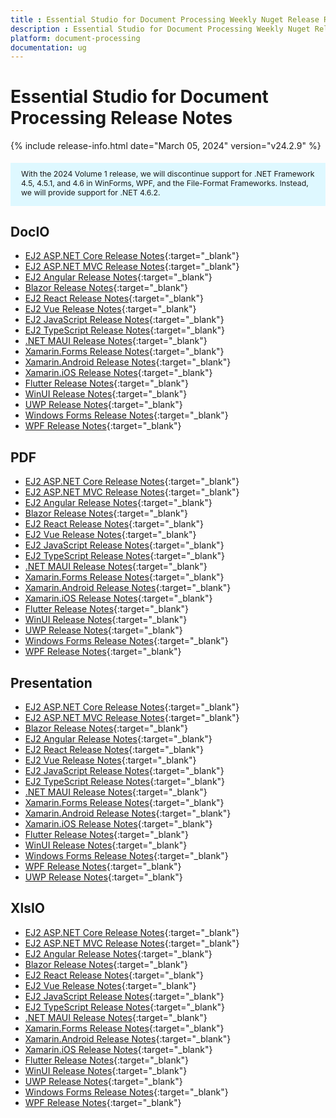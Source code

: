 ```yaml
---
title : Essential Studio for Document Processing Weekly Nuget Release Release Notes  
description : Essential Studio for Document Processing Weekly Nuget Release Release Notes  
platform: document-processing
documentation: ug
---
```


# Essential Studio for Document Processing  Release Notes  

{% include release-info.html date="March 05, 2024" version="v24.2.9" %} 

<style>
#license {
    font-size: .88em!important;
	margin-top: 1.5em;     
	margin-bottom: 1.5em;
    background-color: #def8ff;
    padding: 10px 17px 14px;
}
</style>

<div id="license">
With the 2024 Volume 1 release, we will discontinue support for .NET Framework 4.5, 4.5.1, and 4.6 in WinForms, WPF, and the File-Format Frameworks. Instead, we will provide support for .NET 4.6.2.
</div>

## DocIO

* [EJ2 ASP.NET Core Release Notes](https://ej2.syncfusion.com/aspnetcore/documentation/release-notes/24.2.9#docio){:target="_blank"}
* [EJ2 ASP.NET MVC Release Notes](https://ej2.syncfusion.com/aspnetmvc/documentation/release-notes/24.2.9#docio){:target="_blank"}
* [EJ2 Angular Release Notes](https://ej2.syncfusion.com/angular/documentation/release-notes/24.2.9#docio){:target="_blank"}
* [Blazor Release Notes](https://blazor.syncfusion.com/documentation/release-notes/24.2.9#docio){:target="_blank"}
* [EJ2 React Release Notes](https://ej2.syncfusion.com/react/documentation/release-notes/24.2.9#docio){:target="_blank"}
* [EJ2 Vue  Release Notes](https://ej2.syncfusion.com/vue/documentation/release-notes/24.2.9#docio){:target="_blank"}
* [EJ2 JavaScript Release Notes](https://ej2.syncfusion.com/javascript/documentation/release-notes/24.2.9#docio){:target="_blank"}
* [EJ2 TypeScript Release Notes](https://ej2.syncfusion.com/documentation/release-notes/24.2.9#docio){:target="_blank"}
* [.NET MAUI Release Notes](/maui/release-notes/v24.2.9#docio){:target="_blank"}
* [Xamarin.Forms Release Notes](/xamarin/release-notes/v24.2.9#docio){:target="_blank"}
* [Xamarin.Android Release Notes](/xamarin-android/release-notes/v24.2.9#docio){:target="_blank"}
* [Xamarin.iOS Release Notes](/xamarin-ios/release-notes/v24.2.9#docio){:target="_blank"}
* [Flutter Release Notes](/flutter/release-notes/v24.2.9#docio){:target="_blank"}
* [WinUI Release Notes](/winui/release-notes/v24.2.9#docio){:target="_blank"}
* [UWP Release Notes](/uwp/release-notes/v24.2.9#docio){:target="_blank"}
* [Windows Forms Release Notes](/windowsforms/release-notes/v24.2.9#docio){:target="_blank"}
* [WPF Release Notes](/wpf/release-notes/v24.2.9#docio){:target="_blank"}



## PDF

* [EJ2 ASP.NET Core Release Notes](https://ej2.syncfusion.com/aspnetcore/documentation/release-notes/24.2.9#pdf){:target="_blank"}
* [EJ2 ASP.NET MVC Release Notes](https://ej2.syncfusion.com/aspnetmvc/documentation/release-notes/24.2.9#pdf){:target="_blank"}
* [EJ2 Angular Release Notes](https://ej2.syncfusion.com/angular/documentation/release-notes/24.2.9#pdf){:target="_blank"}
* [Blazor Release Notes](https://blazor.syncfusion.com/documentation/release-notes/24.2.9#pdf){:target="_blank"}
* [EJ2 React Release Notes](https://ej2.syncfusion.com/react/documentation/release-notes/24.2.9#pdf){:target="_blank"}
* [EJ2 Vue  Release Notes](https://ej2.syncfusion.com/vue/documentation/release-notes/24.2.9#pdf){:target="_blank"}
* [EJ2 JavaScript Release Notes](https://ej2.syncfusion.com/javascript/documentation/release-notes/24.2.9#pdf){:target="_blank"}
* [EJ2 TypeScript Release Notes](https://ej2.syncfusion.com/documentation/release-notes/24.2.9#pdf){:target="_blank"}
* [.NET MAUI Release Notes](/maui/release-notes/v24.2.9#pdf){:target="_blank"}
* [Xamarin.Forms Release Notes](/xamarin/release-notes/v24.2.9#pdf){:target="_blank"}
* [Xamarin.Android Release Notes](/xamarin-android/release-notes/v24.2.9#pdf){:target="_blank"}
* [Xamarin.iOS Release Notes](/xamarin-ios/release-notes/v24.2.9#pdf){:target="_blank"}
* [Flutter Release Notes](/flutter/release-notes/v24.2.9#pdf){:target="_blank"}
* [WinUI Release Notes](/winui/release-notes/v24.2.9#pdf){:target="_blank"}
* [UWP Release Notes](/uwp/release-notes/v24.2.9#pdf){:target="_blank"}
* [Windows Forms Release Notes](/windowsforms/release-notes/v24.2.9#pdf){:target="_blank"}
* [WPF Release Notes](/wpf/release-notes/v24.2.9#pdf){:target="_blank"}


## Presentation

* [EJ2 ASP.NET Core Release Notes](https://ej2.syncfusion.com/aspnetcore/documentation/release-notes/24.2.9#presentation){:target="_blank"}
* [EJ2 ASP.NET MVC Release Notes](https://ej2.syncfusion.com/aspnetmvc/documentation/release-notes/24.2.9#presentation){:target="_blank"}
* [Blazor Release Notes](https://blazor.syncfusion.com/documentation/release-notes/24.2.9#presentation){:target="_blank"}
* [EJ2 Angular Release Notes](https://ej2.syncfusion.com/angular/documentation/release-notes/24.2.9#presentation){:target="_blank"}
* [EJ2 React Release Notes](https://ej2.syncfusion.com/react/documentation/release-notes/24.2.9#presentation){:target="_blank"}
* [EJ2 Vue  Release Notes](https://ej2.syncfusion.com/vue/documentation/release-notes/24.2.9#presentation){:target="_blank"}
* [EJ2 JavaScript Release Notes](https://ej2.syncfusion.com/javascript/documentation/release-notes/24.2.9#presentation){:target="_blank"}
* [EJ2 TypeScript Release Notes](https://ej2.syncfusion.com/documentation/release-notes/24.2.9#presentation){:target="_blank"}
* [.NET MAUI Release Notes](/maui/release-notes/v24.2.9#presentation){:target="_blank"}
* [Xamarin.Forms Release Notes](/xamarin/release-notes/v24.2.9#presentation){:target="_blank"}
* [Xamarin.Android Release Notes](/xamarin-android/release-notes/v24.2.9#presentation){:target="_blank"}
* [Xamarin.iOS Release Notes](/xamarin-ios/release-notes/v24.2.9#presentation){:target="_blank"}
* [Flutter Release Notes](/flutter/release-notes/v24.2.9#presentation){:target="_blank"}
* [WinUI Release Notes](/winui/release-notes/v24.2.9#presentation){:target="_blank"}
* [Windows Forms Release Notes](/windowsforms/release-notes/v24.2.9#presentation){:target="_blank"}
* [WPF Release Notes](/wpf/release-notes/v24.2.9#presentation){:target="_blank"}
* [UWP Release Notes](/uwp/release-notes/v24.2.9#presentation){:target="_blank"}



## XlsIO

* [EJ2 ASP.NET Core Release Notes](https://ej2.syncfusion.com/aspnetcore/documentation/release-notes/24.2.9#xlsio){:target="_blank"}
* [EJ2 ASP.NET MVC Release Notes](https://ej2.syncfusion.com/aspnetmvc/documentation/release-notes/24.2.9#xlsio){:target="_blank"}
* [EJ2 Angular Release Notes](https://ej2.syncfusion.com/angular/documentation/release-notes/24.2.9#xlsio){:target="_blank"}
* [Blazor Release Notes](https://blazor.syncfusion.com/documentation/release-notes/24.2.9#xlsio){:target="_blank"}
* [EJ2 React Release Notes](https://ej2.syncfusion.com/react/documentation/release-notes/24.2.9#xlsio){:target="_blank"}
* [EJ2 Vue  Release Notes](https://ej2.syncfusion.com/vue/documentation/release-notes/24.2.9#xlsio){:target="_blank"}
* [EJ2 JavaScript Release Notes](https://ej2.syncfusion.com/javascript/documentation/release-notes/24.2.9#xlsio){:target="_blank"}
* [EJ2 TypeScript Release Notes](https://ej2.syncfusion.com/documentation/release-notes/24.2.9#xlsio){:target="_blank"}
* [.NET MAUI Release Notes](/maui/release-notes/v24.2.9#xlsio){:target="_blank"}
* [Xamarin.Forms Release Notes](/xamarin/release-notes/v24.2.9#xlsio){:target="_blank"}
* [Xamarin.Android Release Notes](/xamarin-android/release-notes/v24.2.9#xlsio){:target="_blank"}
* [Xamarin.iOS Release Notes](/xamarin-ios/release-notes/v24.2.9#xlsio){:target="_blank"}
* [Flutter Release Notes](/flutter/release-notes/v24.2.9#xlsio){:target="_blank"}
* [WinUI Release Notes](/winui/release-notes/v24.2.9#xlsio){:target="_blank"}
* [UWP Release Notes](/uwp/release-notes/v24.2.9#xlsio){:target="_blank"}
* [Windows Forms Release Notes](/windowsforms/release-notes/v24.2.9#xlsio){:target="_blank"}
* [WPF Release Notes](/wpf/release-notes/v24.2.9#xlsio){:target="_blank"}


